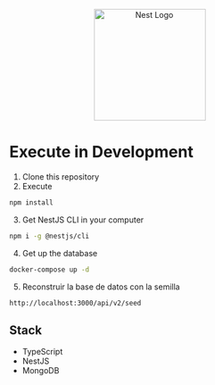 <p align="center">
  <a href="http://nestjs.com/" target="blank"><img src="https://nestjs.com/img/logo-small.svg" width="200" alt="Nest Logo" /></a>
</p>

# Execute in Development

1. Clone this repository
2. Execute
```bash
npm install
```
3. Get NestJS CLI in your computer
```bash
npm i -g @nestjs/cli
```
4. Get up the database
```bash
docker-compose up -d
```

5. Reconstruir la base de datos con la semilla

```
http://localhost:3000/api/v2/seed
```

## Stack
* TypeScript
* NestJS
* MongoDB